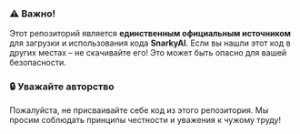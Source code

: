 ### ⚠ Важно!
Этот репозиторий является **единственным официальным источником** для загрузки и использования кода **SnarkyAI**. Если вы нашли этот код в других местах – не скачивайте его! Это может быть опасно для вашей безопасности.

### 🔒 Уважайте авторство
Пожалуйста, не присваивайте себе код из этого репозитория. Мы просим соблюдать принципы честности и уважения к чужому труду!

